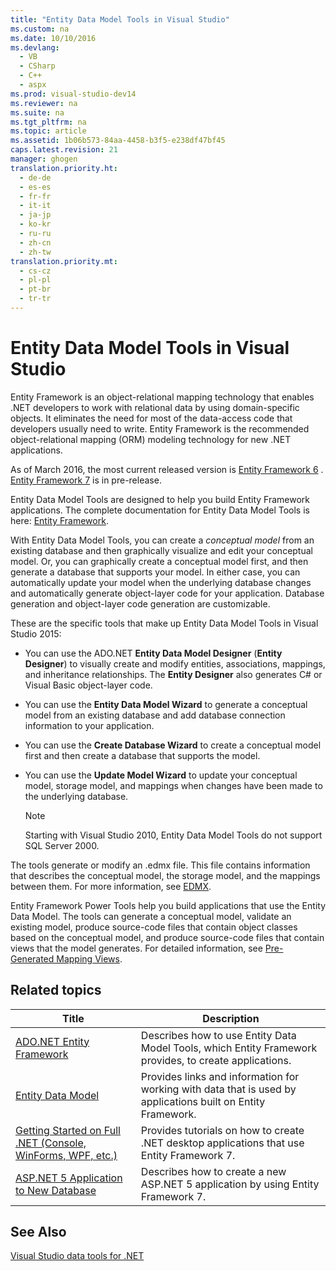 ```yaml
---
title: "Entity Data Model Tools in Visual Studio"
ms.custom: na
ms.date: 10/10/2016
ms.devlang: 
  - VB
  - CSharp
  - C++
  - aspx
ms.prod: visual-studio-dev14
ms.reviewer: na
ms.suite: na
ms.tgt_pltfrm: na
ms.topic: article
ms.assetid: 1b06b573-84aa-4458-b3f5-e238df47bf45
caps.latest.revision: 21
manager: ghogen
translation.priority.ht: 
  - de-de
  - es-es
  - fr-fr
  - it-it
  - ja-jp
  - ko-kr
  - ru-ru
  - zh-cn
  - zh-tw
translation.priority.mt: 
  - cs-cz
  - pl-pl
  - pt-br
  - tr-tr
---
```

# Entity Data Model Tools in Visual Studio
Entity Framework is an object-relational mapping technology that enables .NET developers to work with relational data by using domain-specific objects. It eliminates the need for most of the data-access code that developers usually need to write. Entity Framework is the recommended object-relational mapping (ORM) modeling technology for new .NET applications.  
  
 As of March 2016, the most current released version is [Entity Framework 6](https://msdn.microsoft.com/en-us/data/ef) . [Entity Framework 7](https://docs.efproject.net/en/latest/) is in pre-release.  
  
 Entity Data Model Tools are designed to help you build Entity Framework applications. The complete documentation for Entity Data Model Tools is here: [Entity Framework](https://msdn.microsoft.com/en-us/data/jj590134).  
  
 With Entity Data Model Tools, you can create a *conceptual model* from an existing database and then graphically visualize and edit your conceptual model. Or, you can graphically create a conceptual model first, and then generate a database that supports your model. In either case, you can automatically update your model when the underlying database changes and automatically generate object-layer code for your application. Database generation and object-layer code generation are customizable.  
  
 These are the specific tools that make up Entity Data Model Tools in Visual Studio 2015:  
  
-   You can use the ADO.NET **Entity Data Model Designer** (**Entity Designer**) to visually create and modify entities, associations, mappings, and inheritance relationships. The **Entity Designer** also generates C# or Visual Basic object-layer code.  
  
-   You can use the **Entity Data Model Wizard** to generate a conceptual model from an existing database and add database connection information to your application.  
  
-   You can use the **Create Database Wizard** to create a conceptual model first and then create a database that supports the model.  
  
-   You can use the **Update Model Wizard** to update your conceptual model, storage model, and mappings when changes have been made to the underlying database.  
  
    > [!NOTE]
    >  Starting with Visual Studio 2010, Entity Data Model Tools do not support SQL Server 2000.  
  
 The tools generate or modify an .edmx file. This file contains information that describes the conceptual model, the storage model, and the mappings between them. For more information, see  [EDMX](https://msdn.microsoft.com/en-us/data/jj650889.aspx).  
  
 Entity Framework Power Tools help you build applications that use the Entity Data Model. The tools can generate a conceptual model, validate an existing model, produce source-code files that contain object classes based on the conceptual model, and produce source-code files that contain views that the model generates. For detailed information, see [Pre-Generated Mapping Views](https://msdn.microsoft.com/en-us/data/dn469601.aspx).  
  
## Related topics  
  
|Title|Description|  
|-----------|-----------------|  
|[ADO.NET Entity Framework](../Topic/ADO.NET%20Entity%20Framework.md)|Describes how to use Entity Data Model Tools, which Entity Framework provides, to create applications.|  
|[Entity Data Model](../Topic/Entity%20Data%20Model.md)|Provides links and information for working with data that is used by applications built on Entity Framework.|  
|[Getting Started on Full .NET (Console, WinForms, WPF, etc.)](https://docs.efproject.net/en/latest/platforms/full-dotnet/getting-started.html)|Provides tutorials on how to create .NET desktop applications that use Entity Framework 7.|  
|[ASP.NET 5 Application to New Database](https://docs.efproject.net/en/latest/platforms/aspnetcore/new-db.html)|Describes how to create a new ASP.NET 5 application by using Entity Framework 7.|  
  
## See Also  
 [Visual Studio data tools for .NET](../VS_raddata/Visual-Studio-data-tools-for-.NET.md)